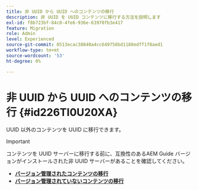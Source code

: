 ```yaml
---
title: 非 UUID から UUID へのコンテンツの移行
description: 非 UUID を UUID コンテンツに移行する方法を説明します
exl-id: f8b723bf-84c0-4fe6-936e-63970fb3e417
feature: Migration
role: Admin
level: Experienced
source-git-commit: 0513ecac38840a4cc649758bd1180edff1f8aed1
workflow-type: tm+mt
source-wordcount: '53'
ht-degree: 0%

---
```


# 非 UUID から UUID へのコンテンツの移行 {#id226TI0U20XA}


UUID 以外のコンテンツを UUID に移行できます。

>[!IMPORTANT]
>
> コンテンツを UUID サーバーに移行する前に、互換性のあるAEM Guide バージョンがインストールされた非 UUID サーバーがあることを確認してください。



* [**バージョン管理されたコンテンツの移行**](./migrate-non-uuid-uuid-with-versions.md)
* [**バージョン管理されていないコンテンツの移行**](./migrate-non-uuid-uuid-without-versions.md)
